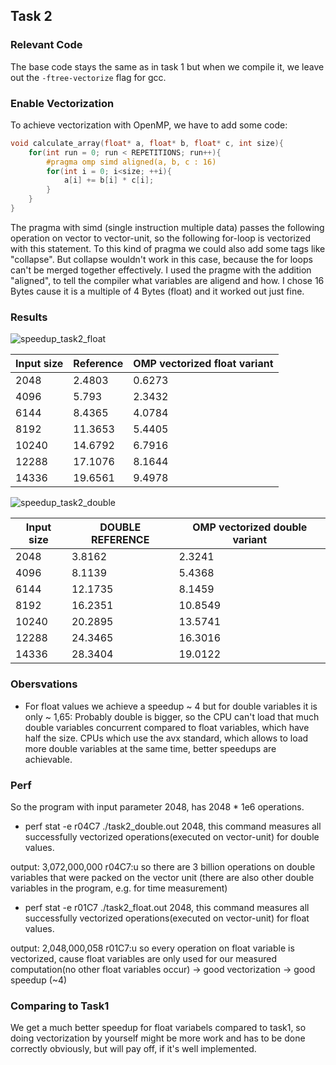 ## Task 2

### Relevant Code

The base code stays the same as in task 1 but when we compile it, we leave out the `-ftree-vectorize` flag for gcc.

### Enable Vectorization

To achieve vectorization with OpenMP, we have to add some code:

```c
void calculate_array(float* a, float* b, float* c, int size){
    for(int run = 0; run < REPETITIONS; run++){
        #pragma omp simd aligned(a, b, c : 16)
        for(int i = 0; i<size; ++i){
            a[i] += b[i] * c[i];
        }
    }
}
```

The pragma with simd (single instruction multiple data) passes the following operation on vector to vector-unit, so the following for-loop is vectorized with this statement. To this kind of pragma we could also add some tags like "collapse". But collapse wouldn't work in this case, because the for loops can't be merged together effectively. I used the pragme with the addition "aligned", to tell the compiler what variables are aligend and how. I chose 16 Bytes cause it is a multiple of 4 Bytes (float) and it worked out just fine.

### Results

![speedup_task2_float](task1/plots/speedup_task2_float.png)

| Input size | Reference | OMP vectorized float variant |
| ---------- | --------- | ---------------------------- |
| 2048       | 2.4803    | 0.6273                       |
| 4096       | 5.793     | 2.3432                       |
| 6144       | 8.4365    | 4.0784                       |
| 8192       | 11.3653   | 5.4405                       |
| 10240      | 14.6792   | 6.7916                       |
| 12288      | 17.1076   | 8.1644                       |
| 14336      | 19.6561   | 9.4978                       |

![speedup_task2_double](task1/plots/speedup_task2_double.png)

| Input size | DOUBLE REFERENCE | OMP vectorized double variant |
| ---------- | ---------------- | ----------------------------- |
| 2048       | 3.8162           | 2.3241                        |
| 4096       | 8.1139           | 5.4368                        |
| 6144       | 12.1735          | 8.1459                        |
| 8192       | 16.2351          | 10.8549                       |
| 10240      | 20.2895          | 13.5741                       |
| 12288      | 24.3465          | 16.3016                       |
| 14336      | 28.3404          | 19.0122                       |

### Obersvations

- For float values we achieve a speedup ~ 4 but for double variables it is only ~ 1,65:
  Probably double is bigger, so the CPU can't load that much double variables concurrent compared to float variables, which have half the size. CPUs which use the avx standard, which allows to load more double variables at the same time, better speedups are achievable.

### Perf

So the program with input parameter 2048, has 2048 \* 1e6 operations.

- perf stat -e r04C7 ./task2_double.out 2048, this command measures all successfully vectorized operations(executed on vector-unit) for double values.

output: 3,072,000,000 r04C7:u
so there are 3 billion operations on double variables that were packed on the vector unit (there are also other double variables in the program, e.g. for time measurement)

- perf stat -e r01C7 ./task2_float.out 2048, this command measures all successfully vectorized operations(executed on vector-unit) for float values.

output: 2,048,000,058 r01C7:u
so every operation on float variable is vectorized, cause float variables are only used for our measured computation(no other float variables occur) -> good vectorization -> good speedup (~4)

### Comparing to Task1

We get a much better speedup for float variabels compared to task1, so doing vectorization by yourself might be more work and has to be done correctly obviously, but will pay off, if it's well implemented.
